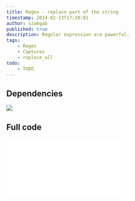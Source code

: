 ```yaml
---
title: Regex - replace part of the string
timestamp: 2024-02-13T17:20:01
author: szabgab
published: true
description: Regular expression are powerful.
tags:
    - Regex
    - Captures
    - replace_all
todo:
    - TODO
---
```



## Dependencies

![](examples/regex-replace-text-by-text/Cargo.toml)


## Full code

![](examples/regex-replace-text-by-text/src/main.rs)


